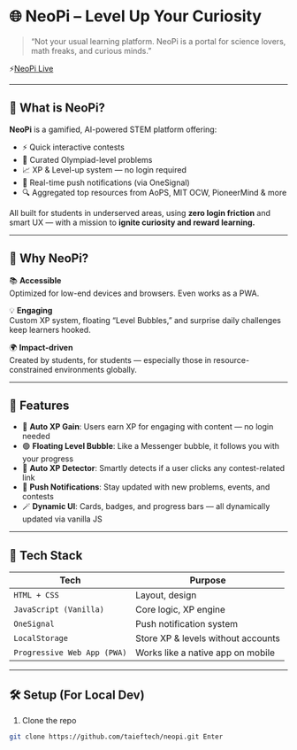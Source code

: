 # 🌐 NeoPi – Level Up Your Curiosity

> “Not your usual learning platform. NeoPi is a portal for science lovers, math freaks, and curious minds.”

⚡[NeoPi Live](https://neopi.xyz)

---

## 🚀 What is NeoPi?

**NeoPi** is a gamified, AI-powered STEM platform offering:
- ⚡️ Quick interactive contests
- 🧠 Curated Olympiad-level problems
- 📈 XP & Level-up system — no login required
- 🔔 Real-time push notifications (via OneSignal)
- 🔍 Aggregated top resources from AoPS, MIT OCW, PioneerMind & more

All built for students in underserved areas, using **zero login friction** and smart UX — with a mission to **ignite curiosity and reward learning.**

---

## 🎯 Why NeoPi?

📚 **Accessible**  
Optimized for low-end devices and browsers. Even works as a PWA.

💡 **Engaging**  
Custom XP system, floating “Level Bubbles,” and surprise daily challenges keep learners hooked.

🌍 **Impact-driven**  
Created by students, for students — especially those in resource-constrained environments globally.

---

## 🧩 Features

- 🧠 **Auto XP Gain**: Users earn XP for engaging with content — no login needed
- 🟢 **Floating Level Bubble**: Like a Messenger bubble, it follows you with your progress
- 🎯 **Auto XP Detector**: Smartly detects if a user clicks any contest-related link
- 🔔 **Push Notifications**: Stay updated with new problems, events, and contests
- 🪄 **Dynamic UI**: Cards, badges, and progress bars — all dynamically updated via vanilla JS

---

## 🌟 Tech Stack

| Tech | Purpose |
|------|---------|
| `HTML + CSS` | Layout, design |
| `JavaScript (Vanilla)` | Core logic, XP engine |
| `OneSignal` | Push notification system |
| `LocalStorage` | Store XP & levels without accounts |
| `Progressive Web App (PWA)` | Works like a native app on mobile |

---

## 🛠 Setup (For Local Dev)

1. Clone the repo  
```bash
git clone https://github.com/taieftech/neopi.git￼Enter
